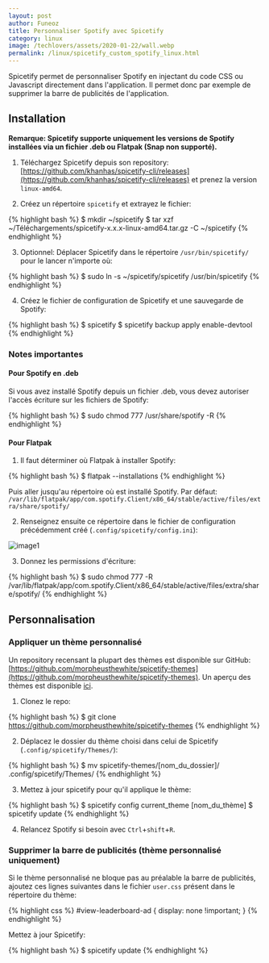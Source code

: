 ```yaml
---
layout: post
author: Funeoz
title: Personnaliser Spotify avec Spicetify
category: linux
image: /techlovers/assets/2020-01-22/wall.webp
permalink: /linux/spicetify_custom_spotify_linux.html
---
```


Spicetify permet de personnaliser Spotify en injectant du code CSS ou Javascript directement dans l'application. Il permet donc par exemple de supprimer la barre de publicités de l'application. 

## Installation 

**Remarque: Spicetify supporte uniquement les versions de Spotify installées via un fichier .deb ou Flatpak (Snap non supporté).**

1) Téléchargez Spicetify depuis son repository: [https://github.com/khanhas/spicetify-cli/releases](https://github.com/khanhas/spicetify-cli/releases)
et prenez la version ```linux-amd64```.

2) Créez un répertoire ```spicetify``` et extrayez le fichier:

{% highlight bash %}
$ mkdir ~/spicetify
$ tar xzf ~/Téléchargements/spicetify-x.x.x-linux-amd64.tar.gz -C ~/spicetify
{% endhighlight %}

3) Optionnel: Déplacer Spicetify dans le répertoire ```/usr/bin/spicetify/``` pour le lancer n'importe où:

{% highlight bash %}
$ sudo ln -s ~/spicetify/spicetify /usr/bin/spicetify
{% endhighlight %}

4) Créez le fichier de configuration de Spicetify et une sauvegarde de Spotify:

{% highlight bash %}
$ spicetify
$ spicetify backup apply enable-devtool
{% endhighlight %}

### Notes importantes 

#### Pour Spotify en .deb

Si vous avez installé Spotify depuis un fichier .deb, vous devez autoriser l'accès écriture sur les fichiers de Spotify: 

{% highlight bash %}
$ sudo chmod 777 /usr/share/spotify -R
{% endhighlight %}

#### Pour Flatpak

1) Il faut déterminer où Flatpak à installer Spotify:

{% highlight bash %}
$ flatpak --installations 
{% endhighlight %}

Puis aller jusqu'au répertoire où est installé Spotify. Par défaut: ```/var/lib/flatpak/app/com.spotify.Client/x86_64/stable/active/files/extra/share/spotify/```

2) Renseignez ensuite ce répertoire dans le fichier de configuration précédemment créé (```.config/spicetify/config.ini```):

![image1](/techlovers/assets/2020-01-22/image1spicetify.png)

3) Donnez les permissions d'écriture: 

{% highlight bash %}
$ sudo chmod 777 -R /var/lib/flatpak/app/com.spotify.Client/x86_64/stable/active/files/extra/share/spotify/
{% endhighlight %}

## Personnalisation 

### Appliquer un thème personnalisé

Un repository recensant la plupart des thèmes est disponible sur GitHub: [https://github.com/morpheusthewhite/spicetify-themes](https://github.com/morpheusthewhite/spicetify-themes). Un aperçu des thèmes est disponible [ici](https://github.com/morpheusthewhite/spicetify-themes/wiki/Themes-preview).

1) Clonez le repo:

{% highlight bash %}
$ git clone https://github.com/morpheusthewhite/spicetify-themes
{% endhighlight %}

2) Déplacez le dossier du thème choisi dans celui de Spicetify (```.config/spicetify/Themes/```):

{% highlight bash %}
$ mv spicetify-themes/[nom_du_dossier]/ .config/spicetify/Themes/
{% endhighlight %}

3) Mettez à jour spicetify pour qu'il applique le thème:

{% highlight bash %}
$ spicetify config current_theme [nom_du_thème]
$ spicetify update
{% endhighlight %}

4) Relancez Spotify si besoin avec ```Ctrl```+```shift```+```R```.

### Supprimer la barre de publicités (thème personnalisé uniquement)

Si le thème personnalisé ne bloque pas au préalable la barre de publicités, ajoutez ces lignes suivantes dans le fichier  ```user.css``` présent dans le répertoire du thème:

{% highlight css %}
#view-leaderboard-ad {
    display: none !important;
}
{% endhighlight %}

Mettez à jour Spicetify: 

{% highlight bash %}
$ spicetify update
{% endhighlight %}